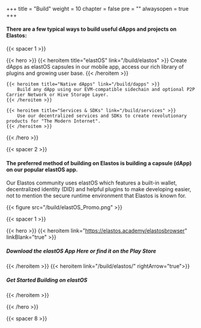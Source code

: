 
+++
title = "Build"
weight = 10
chapter = false
pre = ""
alwaysopen = true
+++

#### There are a few typical ways to build useful dApps and projects on Elastos:

{{< spacer 1 >}}

{{< hero >}}
    {{< heroitem title="elastOS" link="/build/elastos" >}}
        Create dApps as elastOS capsules in our mobile app, access our rich library of plugins and growing user base.
    {{< /heroitem >}}
    
    {{< heroitem title="Native dApps" link="/build/dapps" >}}
        Build any dApp using our EVM-compatible sidechain and optional P2P Carrier Network or Hive Storage Layer.
    {{< /heroitem >}}   
    
    {{< heroitem title="Services & SDKs" link="/build/services" >}}
        Use our decentralized services and SDKs to create revolutionary products for "The Modern Internet".
    {{< /heroitem >}}
{{< /hero >}}

{{< spacer 2 >}}

#### The preferred method of building on Elastos is building a capsule (dApp) on our popular elastOS app.

Our Elastos community uses elastOS which features a built-in wallet, decentralized identity (DID) and helpful plugins
to make developing easier, not to mention the secure runtime environment that Elastos is known for.

{{< figure src="/build/elastOS_Promo.png" >}}

{{< spacer 1 >}}

{{< hero >}}
    {{< heroitem link="https://elastos.academy/elastosbrowser" linkBlank="true" >}}
        <h5>Download the elastOS App Here or find it on the Play Store</h5>
    {{< /heroitem >}}
    {{< heroitem link="/build/elastos/" rightArrow="true">}}
        <h5>Get Started Building on elastOS</h5>
    {{< /heroitem >}}
    
{{< /hero >}}

{{< spacer 8 >}}
